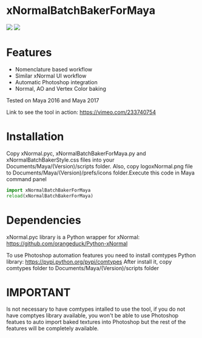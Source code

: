 # xNormalBatchBakerForMaya

![](http://cgart3d.com/wp-content/uploads/2017/09/xNormalBatchBakerUI.png)
![](http://cgart3d.com/wp-content/uploads/2017/09/xNormalBatchBaker.jpg)

Features
=========================================================
* Nomenclature based workflow
* Similar xNormal UI workflow
* Automatic Photoshop integration
* Normal, AO and Vertex Color baking

Tested on Maya 2016 and Maya 2017

Link to see the tool in action: https://vimeo.com/233740754

Installation
=========================================================
Copy xNormal.pyc, xNormalBatchBakerForMaya.py and xNormalBatchBakerStyle.css files into your Documents/Maya/(Version)/scripts folder. Also, copy logoxNormal.png file to Documents/Maya/(Version)/prefs/icons folder.Execute this code in Maya command panel
``` python
import xNormalBatchBakerForMaya
reload(xNormalBatchBakerForMaya)
```

Dependencies
=========================================================
xNormal.pyc library is a Python wrapper for xNormal: https://github.com/orangeduck/Python-xNormal

To use Photoshop automation features you need to install comtypes Python library: https://pypi.python.org/pypi/comtypes
After install it, copy comtypes folder to Documents/Maya/(Version)/scripts folder

IMPORTANT
=========================================================
Is not necessary to have comtypes intalled to use the tool, if you do not have comptyes library available, you won't be able to use Photoshop featues to auto import baked textures into Photoshop but the rest of the features will be completely available.
